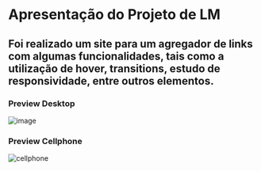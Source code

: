 # Apresentação do Projeto de LM

<h2>Foi realizado um site para um agregador de links com algumas funcionalidades, tais como a utilização de hover, transitions, estudo de responsividade, entre outros elementos.</h2>

<h3>Preview Desktop</h3>

![image](https://github.com/user-attachments/assets/51144bfd-d859-4a8e-9717-ff212cf7af94)

<h3>Preview Cellphone</h3>

![cellphone](https://i.imgur.com/4Tjj4ew.png)




